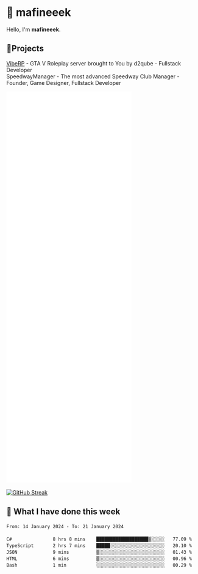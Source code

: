 # 👋 mafineeek
Hello, I'm **mafineeek**.

## 📝Projects

[VibeRP](https://v-rp.pl) - GTA V Roleplay server brought to You by d2qube - Fullstack Developer<br/>
SpeedwayManager - The most advanced Speedway Club Manager - Founder, Game Designer, Fullstack Developer


![](./github-metrics.svg)

[![GitHub Streak](https://streak-stats.demolab.com/?user=mafineeek)](https://git.io/streak-stats)

## 📰 What I have done this week
<!--START_SECTION:waka-->

```txt
From: 14 January 2024 - To: 21 January 2024

C#               8 hrs 8 mins    ███████████████████▒░░░░░   77.09 %
TypeScript       2 hrs 7 mins    █████░░░░░░░░░░░░░░░░░░░░   20.10 %
JSON             9 mins          ▒░░░░░░░░░░░░░░░░░░░░░░░░   01.43 %
HTML             6 mins          ▒░░░░░░░░░░░░░░░░░░░░░░░░   00.96 %
Bash             1 min           ░░░░░░░░░░░░░░░░░░░░░░░░░   00.29 %
```

<!--END_SECTION:waka-->
